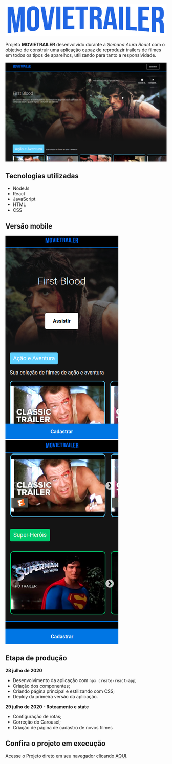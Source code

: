 ![enter image description here](https://github.com/thiagohrcosta/Imersao-React/blob/master/arquivos/logo.png?raw=true)

Projeto **MOVIETRAILER** desenvolvido durante a *Semana Alura React* com o objetivo de construir uma aplicação capaz de reproduzir trailers de filmes em todos os tipos de aparelhos, utilizando para tanto a responsividade.

![enter image description here](https://github.com/thiagohrcosta/Imersao-React/blob/master/arquivos/movieTrailerScreen1.png?raw=true)

## Tecnologias utilizadas
- NodeJs
- React
- JavaScript
- HTML
- CSS

## Versão mobile
![enter image description here](https://github.com/thiagohrcosta/Imersao-React/blob/master/arquivos/movietrailer1.png?raw=true)  ![enter image description here](https://github.com/thiagohrcosta/Imersao-React/blob/master/arquivos/movieTrailer5.png?raw=true) 

## Etapa de produção
**28 julho de 2020**
- Desenvolvimento da aplicação com `npx create-react-app`;
- Criação dos componentes;
- Criando página principal e estilizando com CSS;
- Deploy da primeira versão da aplicação.

**29 julho de 2020 - Roteamento e state**
- Configuração de rotas;
- Correção do Carousel;
- Criação de página de cadastro de novos filmes

## Confira o projeto em execução
Acesse o Projeto direto em seu navegador clicando [AQUI](https://movieflix-alpha.vercel.app/).